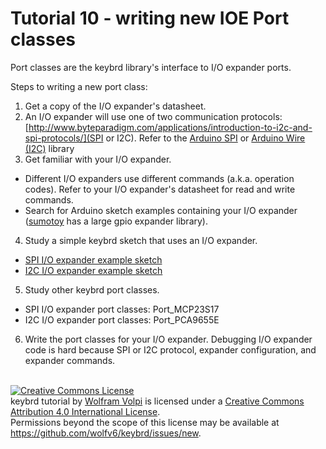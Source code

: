 Tutorial 10 - writing new IOE Port classes
==========================================
Port classes are the keybrd library's interface to I/O expander ports.

Steps to writing a new port class:

1. Get a copy of the I/O expander's datasheet.
2. An I/O expander will use one of two communication protocols: [http://www.byteparadigm.com/applications/introduction-to-i2c-and-spi-protocols/](SPI or I2C).
   Refer to the [Arduino SPI](https://www.arduino.cc/en/Reference/SPI)
   or [Arduino Wire (I2C)](https://www.arduino.cc/en/Reference/Wire) library
3. Get familiar with your I/O expander.
 * Different I/O expanders use different commands (a.k.a. operation codes).
   Refer to your I/O expander's datasheet for read and write commands.
 * Search for Arduino sketch examples containing your I/O expander
   ([sumotoy](https://github.com/sumotoy/gpio_expander) has a large gpio expander library).
4. Study a simple keybrd sketch that uses an I/O expander.
 * [SPI I/O expander example sketch](keybrd_4c_split_with_IOE/keybrd_4c_split_with_IOE.ino)
 * [I2C I/O expander example sketch](../examples/keybrd_PCA9655E/keybrd_PCA9655E.ino)
5. Study other keybrd port classes.
 * SPI I/O expander port classes: Port_MCP23S17
 * I2C I/O expander port classes: Port_PCA9655E 
6. Write the port classes for your I/O expander.  Debugging I/O expander code is hard because
   SPI or I2C protocol, expander configuration, and expander commands.

<br>
<a rel="license" href="https://creativecommons.org/licenses/by/4.0/"><img alt="Creative Commons License" style="border-width:0" src="https://licensebuttons.net/l/by/4.0/88x31.png" /></a><br /><span xmlns:dct="http://purl.org/dc/terms/" property="dct:title">keybrd tutorial</span> by <a xmlns:cc="https://creativecommons.org/ns" href="https://github.com/wolfv6/keybrd" property="cc:attributionName" rel="cc:attributionURL">Wolfram Volpi</a> is licensed under a <a rel="license" href="https://creativecommons.org/licenses/by/4.0/">Creative Commons Attribution 4.0 International License</a>.<br />Permissions beyond the scope of this license may be available at <a xmlns:cc="https://creativecommons.org/ns" href="https://github.com/wolfv6/keybrd/issues/new" rel="cc:morePermissions">https://github.com/wolfv6/keybrd/issues/new</a>.
